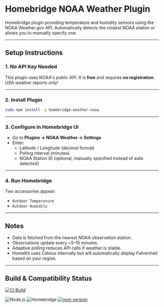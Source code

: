 # Homebridge NOAA Weather Plugin

Homebridge plugin providing temperature and humidity sensors using the NOAA Weather.gov API.
Automatically detects the closest NOAA station or allows you to manually specify one.

---

## Setup Instructions

### 1. No API Key Needed

This plugin uses NOAA's public API. It is **free** and requires **no registration**. USA weather reports only!

---

### 2. Install Plugin

```bash
sudo npm install -g homebridge-weather-noaa
```

---

### 3. Configure in Homebridge UI

- Go to **Plugins → NOAA Weather → Settings**
- Enter:
  - Latitude / Longitude (decimal format)
  - Polling interval (minutes)
  - NOAA Station ID (optional, manually specified instead of auto detected)

---

### 4. Run Homebridge

Two accessories appear:
- `Outdoor Temperature`
- `Outdoor Humidity`

---

## Notes

- Data is fetched from the nearest NOAA observation station.
- Observations update every ~5–15 minutes.
- Adaptive polling reduces API calls if weather is stable.
- HomeKit uses Celsius internally but will automatically display Fahrenheit based on your region.

---

## Build & Compatibility Status

[![CI Build](https://github.com/Phirtue/homebridge-weather-noaa/actions/workflows/ci.yml/badge.svg)](https://github.com/Phirtue/homebridge-weather-noaa/actions/workflows/ci.yml)

![Node.js](https://img.shields.io/badge/node-18%20|%2020%20|%2022-green)
![Homebridge](https://img.shields.io/badge/homebridge-v1%20|%20v2-blue)
[![npm version](https://img.shields.io/npm/v/homebridge-weather-noaa.svg)](https://www.npmjs.com/package/homebridge-weather-noaa)

